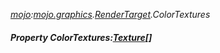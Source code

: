 _[mojo](../../modules/mojo/mojo-module.md):[mojo.graphics](../../modules/mojo/mojo-graphics.md).[RenderTarget](../../modules/mojo/mojo-graphics-rendertarget.md).ColorTextures_
##### Property ColorTextures:[Texture](../../modules/mojo/mojo-graphics-texture.md)[]
